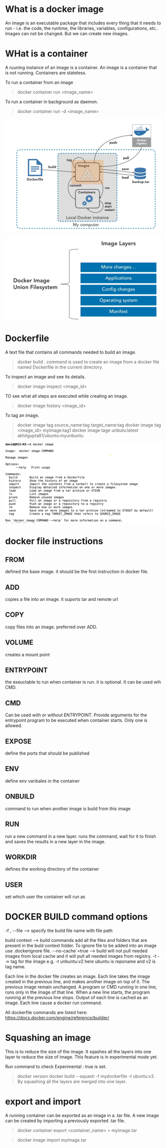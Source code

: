# What is a docker image
An image is an executable package that includes every thing that it needs to run - i.e. the code, the runtime, the libraries, variables, configurations, etc..
Images can not be changed. But we can create new images.



# WHat is a container
A ruuning instance of an image is a container.
An image is a container that is not running.
Containers are stateless.

To run a container from an image
> docker container run <image_name>    

To run a container in background as daemon.
> docker container run -d <image_name>    

![Docker Image](./images/docker_image.png)

![Docker Image Layers](./images/docker_image_layers.png)

# Dockerfile
A text file that contains all commands needed to build an image.
> docker build .
command is used to create an image from a docker file named Dockerfile in the current directory.

To inspect an image and see its details.
> docker image inspect <image_id>

TO see what all steps are executed while creating an image.
> docker image history <image_id>

To tag an image.
> docker image tag source_name:tag target_name:tag
> docker image tag <image_id> myimage:tag1
> docker image tage unbutu:latest akhilgupta81/ubuntu:myunbuntu

![Docker Image Commands](./images/docker_image_commands.png)



# docker file instructions

## FROM
defined the base image. it should be the first instruction in docker file.
## ADD
copies a file into an image. it suports tar and remote url  
## COPY 
copy files into an image. preferred over ADD.
## VOLUME
creates a mount point
## ENTRYPOINT
the exeuctable to run when container is run. it is optional. It can be used wih CMD.
## CMD 
Can be used with or without ENTRYPOINT. 
Provide arguments for the entrypoint program to be executed when container starts. 
Only one is allowed.
## EXPOSE
define the ports that should be published
## ENV
define env varibales in the container
## ONBUILD
command to run when another image is build from this image
## RUN
run a new command in a new layer. runs the command, wait for it to finish and saves the results in a new layer in the image.
## WORKDIR
defines the working directory of the container
## USER
set which user the container will run as



# DOCKER BUILD command options
-f , --file --> specify the build file name with file path

build context --> build commands add all the files and folders that are present in the buld context folder. To ignore file to be added into an image use .dockerignore file.
--no-cache`=true --> build will not pull needed images from local cache and it will pull all needed images from registry.
-t --> tag for the image e.g. -t unbuntu:v2   here ubuntu is reponame and v2 is tag name.

Each line in the docker file creates an image.
Each line takes the image created in the previous line, and makes another image on top of it.
The previous image remain unchanged.
A program or CMD running in one line, runs only in the image of that line. When a new line starts, the program running at the previous line stops.
Output of each line is cached as an image.
Each line cause a docker run command.

All dockerfile commands are listed here: 
https://docs.docker.com/engine/reference/builder/


# Squashing an image
This is to reduce the size of the image.
It sqashes all the layers into one layer to reduce the size of image.
This feature is in experimental mode yet.


Run command to check Experimental : true is set.
> docker version
> docker build --squash -f mydockerfile -t ubuntu:v3 .
By squashing all the layers are merged into one layer.


# export and import
A running container can be exported as an image in a .tar file.
A new image can be created by importing a previously exported .tar file.

> docker container export <container_name> > myimage.tar

> docker image import myimage.tar

